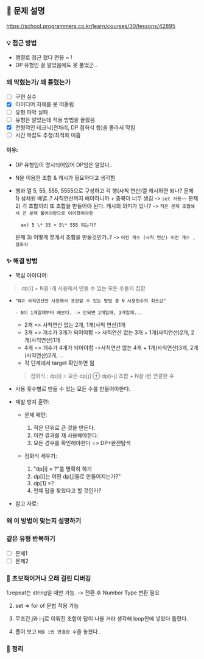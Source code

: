 ## 📌 문제 설명

https://school.programmers.co.kr/learn/courses/30/lessons/42895

### 💡 접근 방법

- 행렬로 접근 했다 면봉 ~ !
- DP 유형인 걸 알았음에도 못 풀었군..

### 왜 막혔는가/ 왜 틀렸는가

- [ ] 구현 실수
- [x] 아이디어 자체를 못 떠올림
- [ ] 유형 파악 실패
- [ ] 유형은 알았는데 적용 방법을 몰랐음
- [x] 전형적인 테크닉(전처리, DP 점화식 등)을 몰라서 막힘
- [ ] 시간 복잡도 추정/최적화 미흡

#### 이유:

- DP 유형임이 명시되어있어 DP임은 알았다..
- N을 이용한 조합 & 캐시가 필요하다고 생각함
- 행과 열 5, 55, 555, 5555으로 구성하고 각 행(사칙 연산)열 캐시하면 되나?
  문제 1) 삼차원 배열..? 사칙연산까지 해야하니까 + 중복이 너무 생김 -> `set 사용~~`
  문제 2) 각 조합끼리 또 조합을 만들어야 된다. 캐시의 의미가 있나? -> `작은 문제 조합해서 큰 문제 풀어야함으로 이어졌어야함`

      	ex) 5 \* 55 + 5\* 555 되는가?

  문제 3) 어떻게 쪼개서 조합을 만들것인가..? -> `이전 개수 (사칙 연산) 이전 개수 , 점화식`

### ✨ 해결 방법

- 핵심 아이디어:

> dp[i] = N을 i개 사용해서 만들 수 있는 모든 수들의 집합

- `"N과 사칙연산만 사용해서 표현할 수 있는 방법 중 N 사용횟수의 최솟값"`

      - N이 1개일때부터 해본다. -> 안되면 2개일때, 3개일때...

  - 2개 => 사칙연산 없는 2개, 1개(사칙 연산)1개
  - 3개 => 개수가 3개가 되어야함 -> 사칙연산 없는 3개 + 1개(사칙연산)2개, 2개(사칙연산)1개
  - 4개 => 개수가 4개가 되어야함 ->사칙연산 없는 4개 + 1개(사칙연산)3개, 2개(사칙연산)2개, ...
  - 각 단계에서 target 확인하면 됨

  > 점화식 : dp[i] = 모든 dp[j] ⊕ dp[i-j] 조합 + N을 i번 연결한 수

- 사용 횟수별로 만들 수 있는 모든 수를 만들어야한다.

- 재발 방지 훈련:

  - 문제 패턴:

    1.  작은 단위로 큰 것을 만든다.
    2.  이전 결과를 재 사용해야한다.
    3.  모든 경우를 확인해야한다 => DP+완전탐색

  - 점화식 세우기:

    1.  "dp[i] = ?"를 명확히 하기
    2.  dp[i]는 어떤 dp[j]들로 만들어지는가?"
    3.  dp[1] =?
    4.  언제 답을 찾았다고 할 것인가?

- 참고 자료:

### 왜 이 방법이 맞는지 설명하기

### 같은 유형 반복하기

- [ ] 문제1
- [ ] 문제2

### 🚨 초보적이거나 오래 걸린 디버깅

1.repeat는 string일 때만 가능. -> 전환 후 Number Type 변환 필요

2. set => for of 문법 적용 가능

3. 무조건 j와 i-j로 이뤄진 조합이 답이 나올 거라 생각해 loop안에 넣었다 틀렸다.

4. 풀이 보고 `N을 i번 연결한 수`을 놓쳤다..

### 📌 정리

